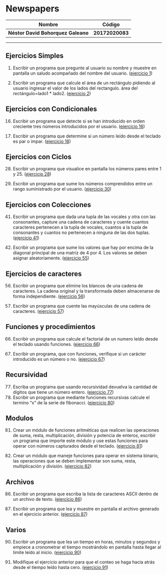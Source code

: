 Newspapers
============
Nombre | Código
--|--
__Néstor David Bohorquez Galeano__ | __20172020083__
---

Ejercicios Simples
---
1.  Escribir un programa que pregunte al usuario su nombre y muestre en pantalla un saludo acompañado del nombre del usuario. ([ejercicio 1](https://github.com/DavidBohorquez/Codificacion/blob/master/Simples/es1.py))

2. Escribir un programa que calcule el área de un rectángulo pidiendo al usuario ingresar el valor de los lados del rectangulo.
   área del rectángulo=lado1 * lado2. ([ejercicio 2](https://github.com/DavidBohorquez/Codificacion/blob/master/Simples/es2.py))
   
Ejercicios con Condicionales
---
16. Escribir un programa que detecte si se han introducido en orden creciente tres números introducidos por el usuario. ([ejercicio 16](https://github.com/DavidBohorquez/Codificacion/blob/master/Condicionales/ec1.py))

18. Escribir un programa que determine si un número leído desde el teclado es par o impar. ([ejercicio 18](https://github.com/DavidBohorquez/Codificacion/blob/master/Condicionales/ec2.py))

Ejercicios con Ciclos
---
28. Escribir un programa que visualice en pantalla los números pares entre 1 y 25. ([ejercicio 28](https://github.com/DavidBohorquez/Codificacion/blob/master/Ciclos/ecc1.py))

30. Escribir un programa que sume los números comprendidos entre un rango suministrado por el usuario. ([ejercicio 30](https://github.com/DavidBohorquez/Codificacion/blob/master/Ciclos/ecc2.py))

Ejercicios con Colecciones
---
41. Escribir un programa que dada una tupla de las vocales y otra con las consonantes, capture una cadena de caracteres y cuente cuantos caracteres pertenecen a la tupla de vocales, cuantos a la tupla de consonantes y cuantos no pertenecen a ninguna de las dos tuplas. ([ejercicio 41](https://github.com/DavidBohorquez/Codificacion/blob/master/Colecciones/ecol1.py))

55. Escribir un programa que sume los valores que hay por encima de la diagonal principal de una matriz de 4 por 4. Los valores se deben asignar aleatoriamente. ([ejercicio 55](https://github.com/DavidBohorquez/Codificacion/blob/master/Colecciones/ecol2.py))

Ejercicios de caracteres
---
56. Escribir un programa que elimine los blancos de una cadena de caracteres. La cadena original y la transformada deben almacenarse de forma independiente. ([ejercicio 56](https://github.com/DavidBohorquez/Codificacion/blob/master/Cadena%20de%20caracteres/ecar1.py))

57. Escribir un programa que cuente las mayúsculas de una cadena de caracteres. ([ejercicio 57](https://github.com/DavidBohorquez/Codificacion/blob/master/Cadena%20de%20caracteres/ecar2.py))

Funciones y procedimientos
---
66. Escribir un programa que calcule el factorial de un numero leído desde el teclado usando funciones. ([ejercicio 66](https://github.com/DavidBohorquez/Codificacion/blob/master/Funciones%20y%20procedimientos/ef1.py))

67. Escribir un programa, que con funciones, verifique si un carácter introducido es un número o no. ([ejercicio 67](https://github.com/DavidBohorquez/Codificacion/blob/master/Funciones%20y%20procedimientos/ef2.py))

Recursividad
---
77. Escriba un programa que usando recursividad devuelva la cantidad de dígitos que tiene un número entero. ([ejercicio 77](https://github.com/DavidBohorquez/Codificacion/blob/master/Recursividad/er1.py))
80. Escribir un programa que mediante funciones recursivas calcule el termino “x” de la serie de fibonacci. ([ejercicio 80](https://github.com/DavidBohorquez/Codificacion/blob/master/Recursividad/er2.py))

Modulos
---
81. Crear un módulo de funciones aritméticas que realicen las operaciones de suma, resta, multiplicación, división y potencia de enteros, escribir un programa que importe este módulo y use estas funciones para operar con números capturados desde el teclado. ([ejercicio 81](https://github.com/DavidBohorquez/Codificacion/blob/master/Módulos/operations.py))

82. Crear un módulo que maneje funciones para operar en sistema binario, las operaciones que se deben implementar son suma, resta, multiplicación y división. ([ejercicio 82](https://github.com/DavidBohorquez/Codificacion/blob/master/Módulos/bin_operations.py))

Archivos
---
86. Escribir un programa que escriba la lista de caracteres ASCII dentro de un archivo de texto. ([ejercicio 86](https://github.com/DavidBohorquez/Codificacion/blob/master/Archivos/ascii.py))

87. Escribir un programa que lea y muestre en pantalla el archivo generado en el ejercicio anterior. ([ejercicio 87](https://github.com/DavidBohorquez/Codificacion/blob/master/Archivos/read.py))

Varios
---
90. Escribir un programa que lea un tiempo en horas, minutos y segundos y empiece a cronometrar el tiempo mostrándolo en pantalla hasta llegar al limite leído al inicio. ([ejercicio 90](https://github.com/DavidBohorquez/Codificacion/blob/master/Varios/ev.py))

91. Modifique el ejercicio anterior para que el conteo se haga hacia atrás desde el tiempo leído hasta cero. ([ejercicio 91](https://github.com/DavidBohorquez/Codificacion/blob/master/Varios/ev.py))

